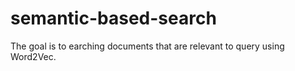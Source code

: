 # semantic-based-search
The goal is to earching documents that are relevant to query using Word2Vec. 
